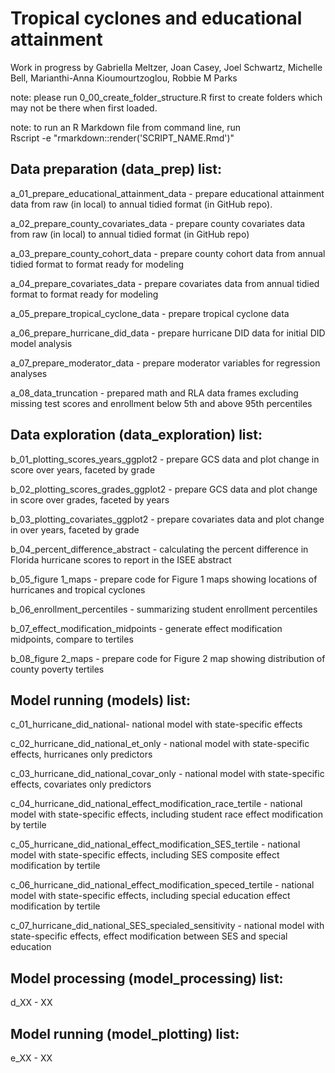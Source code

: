 # Tropical cyclones and educational attainment

Work in progress by Gabriella Meltzer, Joan Casey, Joel Schwartz, Michelle Bell, Marianthi-Anna Kioumourtzoglou, Robbie M Parks

note: please run 0_00_create_folder_structure.R first to create folders which may not be there when first loaded.

note: to run an R Markdown file from command line, run\
Rscript -e "rmarkdown::render('SCRIPT_NAME.Rmd')"

## Data preparation (data_prep) list:

a_01_prepare_educational_attainment_data - prepare educational attainment data from raw (in local) to annual tidied format (in GitHub repo).

a_02_prepare_county_covariates_data - prepare county covariates data from raw (in local) to annual tidied format (in GitHub repo)

a_03_prepare_county_cohort_data - prepare county cohort data from annual tidied format to format ready for modeling

a_04_prepare_covariates_data - prepare covariates data from annual tidied format to format ready for modeling

a_05_prepare_tropical_cyclone_data - prepare tropical cyclone data

a_06_prepare_hurricane_did_data - prepare hurricane DID data for initial DID model analysis

a_07_prepare_moderator_data - prepare moderator variables for regression analyses

a_08_data_truncation - prepared math and RLA data frames excluding missing test scores and enrollment below 5th and above 95th percentiles

## Data exploration (data_exploration) list:

b_01_plotting_scores_years_ggplot2 - prepare GCS data and plot change in score over years, faceted by grade

b_02_plotting_scores_grades_ggplot2 - prepare GCS data and plot change in score over grades, faceted by years

b_03_plotting_covariates_ggplot2 - prepare covariates data and plot change in over years, faceted by grade

b_04_percent_difference_abstract - calculating the percent difference in Florida hurricane scores to report in the ISEE abstract

b_05_figure 1_maps - prepare code for Figure 1 maps showing locations of hurricanes and tropical cyclones

b_06_enrollment_percentiles - summarizing student enrollment percentiles

b_07_effect_modification_midpoints - generate effect modification midpoints, compare to tertiles

b_08_figure 2_maps - prepare code for Figure 2 map showing distribution of county poverty tertiles

## Model running (models) list:

c_01_hurricane_did_national- national model with state-specific effects

c_02_hurricane_did_national_et_only - national model with state-specific effects, hurricanes only predictors

c_03_hurricane_did_national_covar_only - national model with state-specific effects, covariates only predictors

c_04_hurricane_did_national_effect_modification_race_tertile - national model with state-specific effects, including student race effect modification by tertile

c_05_hurricane_did_national_effect_modification_SES_tertile - national model with state-specific effects, including SES composite effect modification by tertile

c_06_hurricane_did_national_effect_modification_speced_tertile - national model with state-specific effects, including special education effect modification by tertile

c_07_hurricane_did_national_SES_specialed_sensitivity - national model with state-specific effects, effect modification between SES and special education

## Model processing (model_processing) list:

d_XX - XX

## Model running (model_plotting) list:

e_XX - XX
